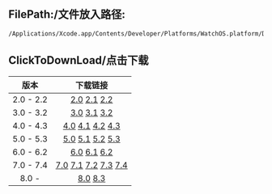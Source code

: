 ## FilePath:/文件放入路径:
```
/Applications/Xcode.app/Contents/Developer/Platforms/WatchOS.platform/DeviceSupport
```

## ClickToDownLoad/点击下载

|版本|下载链接|
|:--:|:--:|
|2.0 - 2.2| [2.0](https://github.com/MeteoriteMan/Assets/blob/master/platform/WatchOS.platform/DeviceSupport/2.0.zip?raw=ture) [2.1](https://github.com/MeteoriteMan/Assets/blob/master/platform/WatchOS.platform/DeviceSupport/2.1.zip?raw=ture) [2.2](https://github.com/MeteoriteMan/Assets/blob/master/platform/WatchOS.platform/DeviceSupport/2.2.zip?raw=ture) |
|3.0 - 3.2| [3.0](https://github.com/MeteoriteMan/Assets/blob/master/platform/WatchOS.platform/DeviceSupport/3.0.zip?raw=ture) [3.1](https://github.com/MeteoriteMan/Assets/blob/master/platform/WatchOS.platform/DeviceSupport/3.1.zip?raw=ture) [3.2](https://github.com/MeteoriteMan/Assets/blob/master/platform/WatchOS.platform/DeviceSupport/3.2.zip?raw=ture) |
|4.0 - 4.3| [4.0](https://github.com/MeteoriteMan/Assets/blob/master/platform/WatchOS.platform/DeviceSupport/4.0.zip?raw=ture) [4.1](https://github.com/MeteoriteMan/Assets/blob/master/platform/WatchOS.platform/DeviceSupport/4.1.zip?raw=ture) [4.2](https://github.com/MeteoriteMan/Assets/blob/master/platform/WatchOS.platform/DeviceSupport/4.2.zip?raw=ture) [4.3](https://github.com/MeteoriteMan/Assets/blob/master/platform/WatchOS.platform/DeviceSupport/4.3.zip?raw=ture) |
|5.0 - 5.3| [5.0](https://github.com/MeteoriteMan/Assets/blob/master/platform/WatchOS.platform/DeviceSupport/5.0.zip?raw=ture) [5.1](https://github.com/MeteoriteMan/Assets/blob/master/platform/WatchOS.platform/DeviceSupport/5.1.zip?raw=ture) [5.2](https://github.com/MeteoriteMan/Assets/blob/master/platform/WatchOS.platform/DeviceSupport/5.2.zip?raw=ture) [5.3](https://github.com/MeteoriteMan/Assets/blob/master/platform/WatchOS.platform/DeviceSupport/5.3.zip?raw=ture) |
|6.0 - 6.2| [6.0](https://github.com/MeteoriteMan/Assets/blob/master/platform/WatchOS.platform/DeviceSupport/6.0.zip?raw=ture) [6.1](https://github.com/MeteoriteMan/Assets/blob/master/platform/WatchOS.platform/DeviceSupport/6.1.zip?raw=ture) [6.2](https://github.com/MeteoriteMan/Assets/blob/master/platform/WatchOS.platform/DeviceSupport/6.2.zip?raw=ture) |
|7.0 - 7.4| [7.0](https://github.com/MeteoriteMan/Assets/blob/master/platform/WatchOS.platform/DeviceSupport/7.0.zip?raw=ture) [7.1](https://github.com/MeteoriteMan/Assets/blob/master/platform/WatchOS.platform/DeviceSupport/7.1.zip?raw=ture) [7.2](https://github.com/MeteoriteMan/Assets/blob/master/platform/WatchOS.platform/DeviceSupport/7.2.zip?raw=ture) [7.3](https://github.com/MeteoriteMan/Assets/blob/master/platform/WatchOS.platform/DeviceSupport/7.3.zip?raw=ture) [7.4](https://github.com/MeteoriteMan/Assets/blob/master/platform/WatchOS.platform/DeviceSupport/7.4.zip?raw=ture) |
|8.0 - | [8.0](https://github.com/MeteoriteMan/Assets/blob/master/platform/WatchOS.platform/DeviceSupport/8.0.zip?raw=ture) [8.3](https://github.com/MeteoriteMan/Assets/blob/master/platform/WatchOS.platform/DeviceSupport/8.3.zip?raw=ture)  |